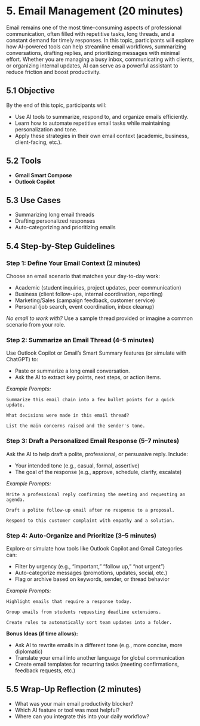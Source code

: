 # 5. Email Management (20 minutes)

Email remains one of the most time-consuming aspects of professional communication, often filled with repetitive tasks, long threads, and a constant demand for timely responses. In this topic, participants will explore how AI-powered tools can help streamline email workflows, summarizing conversations, drafting replies, and prioritizing messages with minimal effort. Whether you are managing a busy inbox, communicating with clients, or organizing internal updates, AI can serve as a powerful assistant to reduce friction and boost productivity.

## 5.1 Objective

By the end of this topic, participants will:

- Use AI tools to summarize, respond to, and organize emails efficiently.
- Learn how to automate repetitive email tasks while maintaining personalization and tone.
- Apply these strategies in their own email context (academic, business, client-facing, etc.).

## 5.2 Tools

- **Gmail Smart Compose**
- **Outlook Copilot**

## 5.3 Use Cases

- Summarizing long email threads  
- Drafting personalized responses  
- Auto-categorizing and prioritizing emails  

## 5.4 Step-by-Step Guidelines

### Step 1: Define Your Email Context (2 minutes)

Choose an email scenario that matches your day-to-day work:

- Academic (student inquiries, project updates, peer communication)
- Business (client follow-ups, internal coordination, reporting)
- Marketing/Sales (campaign feedback, customer service)
- Personal (job search, event coordination, inbox cleanup)

*No email to work with?* Use a sample thread provided or imagine a common scenario from your role.

### Step 2: Summarize an Email Thread (4–5 minutes)

Use Outlook Copilot or Gmail’s Smart Summary features (or simulate with ChatGPT) to:
- Paste or summarize a long email conversation.
- Ask the AI to extract key points, next steps, or action items.

*Example Prompts:*
```text
Summarize this email chain into a few bullet points for a quick update.
```
```text
What decisions were made in this email thread?
```
```text
List the main concerns raised and the sender's tone.
```

### Step 3: Draft a Personalized Email Response (5–7 minutes)

Ask the AI to help draft a polite, professional, or persuasive reply. Include:
- Your intended tone (e.g., casual, formal, assertive)
- The goal of the response (e.g., approve, schedule, clarify, escalate)

*Example Prompts:*
```text
Write a professional reply confirming the meeting and requesting an agenda.
```
```text
Draft a polite follow-up email after no response to a proposal.
```
```text
Respond to this customer complaint with empathy and a solution.
```

### Step 4: Auto-Organize and Prioritize (3–5 minutes)

Explore or simulate how tools like Outlook Copilot and Gmail Categories can:
- Filter by urgency (e.g., “important,” “follow up,” “not urgent”)
- Auto-categorize messages (promotions, updates, social, etc.)
- Flag or archive based on keywords, sender, or thread behavior

*Example Prompts:*
```text
Highlight emails that require a response today.
```
```text
Group emails from students requesting deadline extensions.
```
```text
Create rules to automatically sort team updates into a folder.
```

**Bonus Ideas (if time allows):**
- Ask AI to rewrite emails in a different tone (e.g., more concise, more diplomatic)  
- Translate your email into another language for global communication  
- Create email templates for recurring tasks (meeting confirmations, feedback requests, etc.)

## 5.5 Wrap-Up Reflection (2 minutes)

- What was your main email productivity blocker?  
- Which AI feature or tool was most helpful?  
- Where can you integrate this into your daily workflow?
